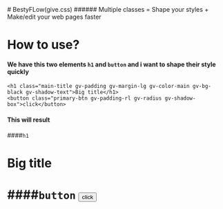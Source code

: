 <link href="public/css/style-en.css" rel="stylesheet">
# BestyFLow(give.css)
###### Multiple classes = Shape your styles + Make/edit your web pages faster

# How to use?
#### We have this two elements `h1` and `button` and i want to shape their style quickly<br>
`<h1 class="main-title gv-padding gv-margin-lg gv-color-main gv-bg-black gv-shadow-text">Big title</h1>`<br>
`<button class="primary-btn gv-padding-rl gv-radius gv-shadow-box">click</button>`

#### This will result
####`h1`
<h1 class="main-title gv-padding gv-margin-lg gv-color-third gv-bg-main gv-shadow-box gv-no-border">Big title<h1>

####`button`
<button class="primary-btn gv-padding-tb-sm gv-padding-rl-lg gv-radius gv-shadow-box gv-bg-second gv-color-third">click</button>


